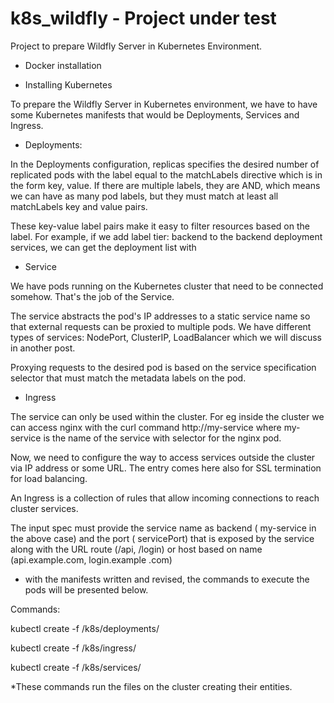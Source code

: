 # k8s_wildfly - Project under test

Project to prepare Wildfly Server in Kubernetes Environment.

- Docker installation

- Installing Kubernetes

To prepare the Wildfly Server in Kubernetes environment, we have to have some Kubernetes manifests that would be Deployments, Services and Ingress.

- Deployments:

In the Deployments configuration, replicas specifies the desired number of replicated pods with the label equal to the matchLabels directive which is in the form key, value. If there are multiple labels, they are AND, which means we can have as many pod labels, but they must match at least all matchLabels key and value pairs.

These key-value label pairs make it easy to filter resources based on the label. For example, if we add label tier: backend to the backend deployment services, we can get the deployment list with

- Service

We have pods running on the Kubernetes cluster that need to be connected somehow. That's the job of the Service.

The service abstracts the pod's IP addresses to a static service name so that external requests can be proxied to multiple pods. We have different types of services: NodePort, ClusterIP, LoadBalancer which we will discuss in another post.

Proxying requests to the desired pod is based on the service specification selector that must match the metadata labels on the pod.

- Ingress

The service can only be used within the cluster. For eg inside the cluster we can access nginx with the curl command http://my-service where my-service is the name of the service with selector for the nginx pod.

Now, we need to configure the way to access services outside the cluster via IP address or some URL. The entry comes here also for SSL termination for load balancing.

An Ingress is a collection of rules that allow incoming connections to reach cluster services.

The input spec must provide the service name as backend ( my-service in the above case) and the port ( servicePort) that is exposed by the service along with the URL route (/api, /login) or host based on name (api.example.com, login.example .com)

- with the manifests written and revised, the commands to execute the pods will be presented below.

Commands:

kubectl create -f /k8s/deployments/

kubectl create -f /k8s/ingress/

kubectl create -f /k8s/services/

*These commands run the files on the cluster creating their entities.

